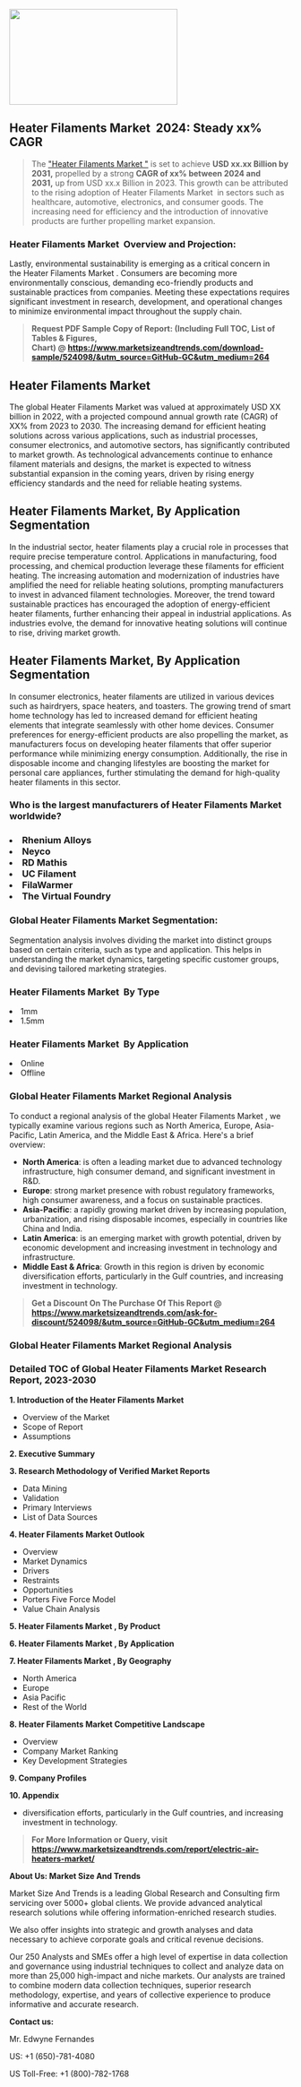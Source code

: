 <p><img class="alignnone size-medium wp-image-20088" src="https://ffe5etoiles.com/wp-content/uploads/2024/12/MST1-300x171.png" alt="" width="300" height="171" /></p><h2 id="ember46" class="ember-view reader-text-block__heading-2">Heater Filaments Market &nbsp;2024: Steady&nbsp;xx% CAGR</h2><blockquote id="ember47" class="ember-view reader-text-block__blockquote">The&nbsp;<a class="app-aware-link " href="https://www.marketsizeandtrends.com/download-sample/524098/&utm_source=GitHub-GC&utm_medium=264" target="_blank" data-test-app-aware-link="">"Heater Filaments Market "</a>&nbsp;is set to achieve&nbsp;<strong>USD&nbsp;xx.xx&nbsp;Billion by 2031,</strong>&nbsp;propelled by a strong&nbsp;<strong>CAGR of&nbsp;xx% between 2024 and 2031,</strong>&nbsp;up from USD xx.x Billion in 2023. This growth can be attributed to the rising adoption of&nbsp;Heater Filaments Market &nbsp;in sectors such as healthcare, automotive, electronics, and consumer goods. The increasing need for efficiency and the introduction of innovative products are further propelling market expansion.</blockquote><h3 id="ember48" class="ember-view reader-text-block__heading-3">Heater Filaments Market &nbsp;Overview and Projection:</h3><p id="ember49" class="ember-view reader-text-block__paragraph">Lastly, environmental sustainability is emerging as a critical concern in the&nbsp;Heater Filaments Market . Consumers are becoming more environmentally conscious, demanding eco-friendly products and sustainable practices from companies. Meeting these expectations requires significant investment in research, development, and operational changes to minimize environmental impact throughout the supply chain.</p><blockquote id="ember50" class="ember-view reader-text-block__blockquote"><strong>Request PDF Sample Copy of Report: (Including Full TOC, List of Tables &amp; Figures, Chart)&nbsp;@&nbsp;<strong><a href="https://www.marketsizeandtrends.com/download-sample/524098/&utm_source=GitHub-GC&utm_medium=264" target="_blank">https://www.marketsizeandtrends.com/download-sample/524098/&utm_source=GitHub-GC&utm_medium=264</a></strong></strong></blockquote><h3 class=""> <h2>Heater Filaments Market</h2><p>The global Heater Filaments Market was valued at approximately USD XX billion in 2022, with a projected compound annual growth rate (CAGR) of XX% from 2023 to 2030. The increasing demand for efficient heating solutions across various applications, such as industrial processes, consumer electronics, and automotive sectors, has significantly contributed to market growth. As technological advancements continue to enhance filament materials and designs, the market is expected to witness substantial expansion in the coming years, driven by rising energy efficiency standards and the need for reliable heating systems.</p><h2>Heater Filaments Market, By Application Segmentation</h2><p>In the industrial sector, heater filaments play a crucial role in processes that require precise temperature control. Applications in manufacturing, food processing, and chemical production leverage these filaments for efficient heating. The increasing automation and modernization of industries have amplified the need for reliable heating solutions, prompting manufacturers to invest in advanced filament technologies. Moreover, the trend toward sustainable practices has encouraged the adoption of energy-efficient heater filaments, further enhancing their appeal in industrial applications. As industries evolve, the demand for innovative heating solutions will continue to rise, driving market growth.</p><h2>Heater Filaments Market, By Application Segmentation</h2><p>In consumer electronics, heater filaments are utilized in various devices such as hairdryers, space heaters, and toasters. The growing trend of smart home technology has led to increased demand for efficient heating elements that integrate seamlessly with other home devices. Consumer preferences for energy-efficient products are also propelling the market, as manufacturers focus on developing heater filaments that offer superior performance while minimizing energy consumption. Additionally, the rise in disposable income and changing lifestyles are boosting the market for personal care appliances, further stimulating the demand for high-quality heater filaments in this sector.</p></h3><h3 id="" class="">Who is the largest manufacturers of&nbsp;Heater Filaments Market worldwide?</h3><h3 class=""></Li><Li>Rhenium Alloys</Li><Li> Neyco</Li><Li> RD Mathis</Li><Li> UC Filament</Li><Li> FilaWarmer</Li><Li> The Virtual Foundry</h3><h3 id="ember53" class="ember-view reader-text-block__heading-3">Global&nbsp;Heater Filaments Market Segmentation:</h3><p id="ember54" class="ember-view reader-text-block__paragraph">Segmentation analysis involves dividing the market into distinct groups based on certain criteria, such as type and application. This helps in understanding the market dynamics, targeting specific customer groups, and devising tailored marketing strategies.</p><h3 id="" class="">Heater Filaments Market &nbsp;By Type</h3><p></Li><Li>1mm</Li><Li> 1.5mm</p><h3 id="" class="">Heater Filaments Market &nbsp;By Application</h3><p class=""></Li><Li>Online</Li><Li> Offline</p><h3 id="ember62" class="ember-view reader-text-block__heading-3">Global Heater Filaments Market Regional Analysis</h3><p id="ember63" class="ember-view reader-text-block__paragraph">To conduct a regional analysis of the global Heater Filaments Market , we typically examine various regions such as North America, Europe, Asia-Pacific, Latin America, and the Middle East &amp; Africa. Here's a brief overview:</p><ul><li><strong>North America</strong>: is often a leading market due to advanced technology infrastructure, high consumer demand, and significant investment in R&amp;D.</li><li><strong>Europe</strong>: strong market presence with robust regulatory frameworks, high consumer awareness, and a focus on sustainable practices.</li><li><strong>Asia-Pacific</strong>: a rapidly growing market driven by increasing population, urbanization, and rising disposable incomes, especially in countries like China and India.</li><li><strong>Latin America</strong>: is an emerging market with growth potential, driven by economic development and increasing investment in technology and infrastructure.</li><li><strong>Middle East &amp; Africa</strong>: Growth in this region is driven by economic diversification efforts, particularly in the Gulf countries, and increasing investment in technology.</li></ul><blockquote id="ember61" class="ember-view reader-text-block__blockquote"><strong>Get a Discount On The Purchase Of This Report @ <strong><a href="https://html-cleaner.com/" target="">https://www.marketsizeandtrends.com/ask-for-discount/524098/&utm_source=GitHub-GC&utm_medium=264</a></strong></strong></blockquote><h3 id="ember62" class="ember-view reader-text-block__heading-3">Global Heater Filaments Market Regional Analysis</h3><h3 id="" class="">Detailed TOC of Global Heater Filaments Market Research Report, 2023-2030</h3><p id="" class=""><strong>1. Introduction of the Heater Filaments Market </strong></p><ul><li>Overview of the Market</li><li>Scope of Report</li><li>Assumptions</li></ul><p id="" class=""><strong>2. Executive Summary</strong></p><p id="" class=""><strong>3. Research Methodology of Verified Market Reports</strong></p><ul><li>Data Mining</li><li>Validation</li><li>Primary Interviews</li><li>List of Data Sources</li></ul><p id="" class=""><strong>4. Heater Filaments Market Outlook</strong></p><ul><li>Overview</li><li>Market Dynamics</li><li>Drivers</li><li>Restraints</li><li>Opportunities</li><li>Porters Five Force Model</li><li>Value Chain Analysis</li></ul><p id="" class=""><strong>5. Heater Filaments Market , By Product</strong></p><p id="" class=""><strong>6. Heater Filaments Market , By Application</strong></p><p id="" class=""><strong>7. Heater Filaments Market , By Geography</strong></p><ul><li>North America</li><li>Europe</li><li>Asia Pacific</li><li>Rest of the World</li></ul><p id="" class=""><strong>8. Heater Filaments Market Competitive Landscape</strong></p><ul><li>Overview</li><li>Company Market Ranking</li><li>Key Development Strategies</li></ul><p id="" class=""><strong>9. Company Profiles</strong></p><p id="" class=""><strong>10. Appendix</strong></p><ul><li>diversification efforts, particularly in the Gulf countries, and increasing investment in technology.</li></ul><blockquote id="ember65" class="ember-view reader-text-block__blockquote"><strong>For More Information or Query, visit <strong><strong><a href="https://html-cleaner.com/" target="">https://www.marketsizeandtrends.com/report/electric-air-heaters-market/</a></strong></strong></strong></blockquote><p id="" class=""><strong>About Us: Market Size And Trends</strong></p><p id="" class="">Market Size And Trends is a leading Global Research and Consulting firm servicing over 5000+ global clients. We provide advanced analytical research solutions while offering information-enriched research studies.</p><p id="" class="">We also offer insights into strategic and growth analyses and data necessary to achieve corporate goals and critical revenue decisions.</p><p id="" class="">Our 250 Analysts and SMEs offer a high level of expertise in data collection and governance using industrial techniques to collect and analyze data on more than 25,000 high-impact and niche markets. Our analysts are trained to combine modern data collection techniques, superior research methodology, expertise, and years of collective experience to produce informative and accurate research.</p><p id="" class=""><strong>Contact us:</strong></p><p id="" class="">Mr. Edwyne Fernandes</p><p id="" class="">US: +1 (650)-781-4080</p><p id="" class="">US Toll-Free: +1 (800)-782-1768</p>
